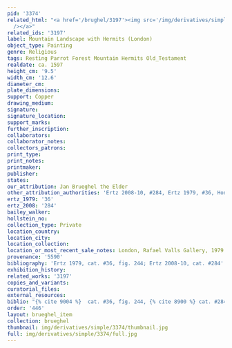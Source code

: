 ```yaml
---
pid: '3374'
related_html: "<a href='/brughel/3197'><img src='/img/derivatives/simple/3197/thumbnail.jpg'
  /></a>"
related_ids: '3197'
label: Mountain Landscape with Hermits (London)
object_type: Painting
genre: Religious
tags: Resting Parrot Forest Mountain Hermits Old_Testament
realdate: ca. 1597
height_cm: '9.5'
width_cm: '12.6'
diameter_cm: 
plate_dimensions: 
support: Copper
drawing_medium: 
signature: 
signature_location: 
support_marks: 
further_inscription: 
collaborators: 
collaborator_notes: 
collectors_patrons: 
print_type: 
print_notes: 
printmaker: 
publisher: 
states: 
our_attribution: Jan Brueghel the Elder
other_attribution_authorities: 'Ertz 2008-10, #284, Ertz 1979, #36, Honig database'
ertz_1979: '36'
ertz_2008: '284'
bailey_walker: 
hollstein_no: 
collection_type: Private
location_country: 
location_city: 
location_collection: 
location_or_most_recent_sale_notes: London, Rafael Valls Gallery, 1979
provenance: '5590'
bibliography: 'Ertz 1979, cat. #36, fig. 244; Ertz 2008-10, cat. #284'
exhibition_history: 
related_works: '3197'
copies_and_variants: 
curatorial_files: 
external_resources: 
biblio: "{% cite 9004 %}  cat. #36, fig. 244, {% cite 8900 %} cat. #284"
order: '446'
layout: brueghel_item
collection: brueghel
thumbnail: img/derivatives/simple/3374/thumbnail.jpg
full: img/derivatives/simple/3374/full.jpg
---
```

